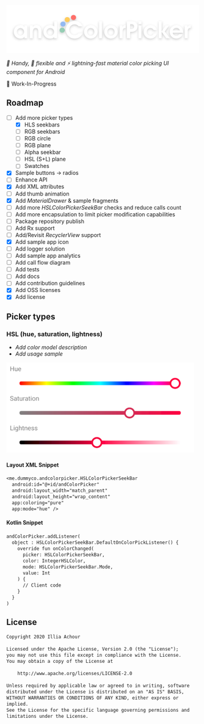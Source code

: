 ![](github/logo.png)

*:avocado: Handy, :snake: flexible and :zap: lightning-fast material color picking UI component for Android*

:speech_balloon: Work-In-Progress
## Roadmap

- [ ] Add more picker types
    - [x] HLS seekbars
    - [ ] RGB seekbars
    - [ ] RGB circle
    - [ ] RGB plane
    - [ ] Alpha seekbar
    - [ ] HSL (S+L) plane
    - [ ] Swatches
- [x] Sample buttons -> radios
- [ ] Enhance API
- [x] Add XML attributes
- [ ] Add thumb animation
- [x] Add *MaterialDrawer* & sample fragments
- [ ] Add more *HSLColorPickerSeekBar* checks and reduce calls count
- [ ] Add more encapsulation to limit picker modification capabilities
- [ ] Package repository publish
- [ ] Add Rx support
- [ ] Add/Revisit *RecyclerView* support
- [x] Add sample app icon
- [ ] Add logger solution
- [ ] Add sample app analytics
- [ ] Add call flow diagram
- [ ] Add tests
- [ ] Add docs
- [ ] Add contribution guidelines
- [x] Add OSS licenses
- [x] Add license

## Picker types

### HSL (hue, saturation, lightness)

- *Add color model description*
- *Add usage sample*

![](github/type_hsl.png)

#### Layout XML Snippet
```
<me.dummyco.andcolorpicker.HSLColorPickerSeekBar
  android:id="@+id/andColorPicker"
  android:layout_width="match_parent"
  android:layout_height="wrap_content"
  app:coloring="pure"
  app:mode="hue" />
```

#### Kotlin Snippet
```
andColorPicker.addListener(
  object : HSLColorPickerSeekBar.DefaultOnColorPickListener() {
    override fun onColorChanged(
      picker: HSLColorPickerSeekBar,
      color: IntegerHSLColor,
      mode: HSLColorPickerSeekBar.Mode,
      value: Int
    ) {
      // Client code
    }
  }
)
```

## License

```
Copyright 2020 Illia Achour

Licensed under the Apache License, Version 2.0 (the "License");
you may not use this file except in compliance with the License.
You may obtain a copy of the License at

    http://www.apache.org/licenses/LICENSE-2.0

Unless required by applicable law or agreed to in writing, software
distributed under the License is distributed on an "AS IS" BASIS,
WITHOUT WARRANTIES OR CONDITIONS OF ANY KIND, either express or implied.
See the License for the specific language governing permissions and
limitations under the License.
```
